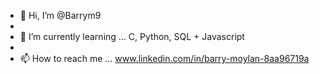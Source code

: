 - 👋 Hi, I’m @Barrym9
- 
- 🌱 I’m currently learning ... C, Python, SQL + Javascript
- 
- 📫 How to reach me ... www.linkedin.com/in/barry-moylan-8aa96719a

